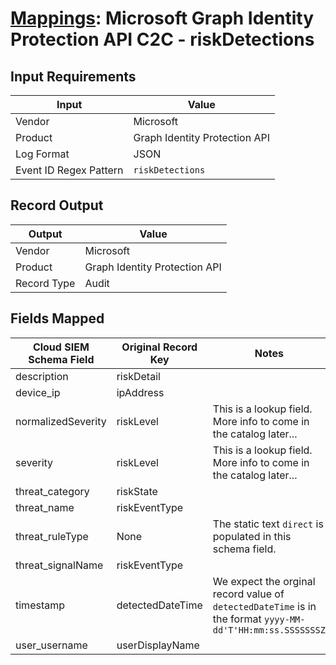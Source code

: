 # [Mappings](README.md): Microsoft Graph Identity Protection API C2C - riskDetections

## Input Requirements

|Input|Value|
|-----|-----|
|Vendor|Microsoft|
|Product|Graph Identity Protection API|
|Log Format|JSON|
|Event ID Regex Pattern|`riskDetections`|

## Record Output

|Output|Value|
|------|-----|
|Vendor|Microsoft|
|Product|Graph Identity Protection API|
|Record Type|Audit|

## Fields Mapped

|Cloud SIEM Schema Field|Original Record Key|Notes|
|-----------------------|-------------------|-----|
|description|riskDetail||
|device_ip|ipAddress||
|normalizedSeverity|riskLevel|This is a lookup field. More info to come in the catalog later...|
|severity|riskLevel|This is a lookup field. More info to come in the catalog later...|
|threat_category|riskState||
|threat_name|riskEventType||
|threat_ruleType|None|The static text `direct` is populated in this schema field.|
|threat_signalName|riskEventType||
|timestamp|detectedDateTime|We expect the orginal record value of `detectedDateTime` is in the format `yyyy-MM-dd'T'HH:mm:ss.SSSSSSSZ`|
|user_username|userDisplayName||

